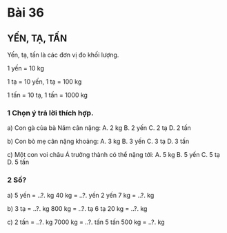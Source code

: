 # Bài 36

## YẾN, TẠ, TẤN

Yến, tạ, tấn là các đơn vị đo khối lượng.

1 yến = 10 kg

1 tạ = 10 yến, 1 tạ = 100 kg

1 tấn = 10 tạ, 1 tấn = 1000 kg

### 1 Chọn ý trả lời thích hợp.

a) Con gà của bà Năm cân nặng:
A. 2 kg
B. 2 yến
C. 2 tạ
D. 2 tấn

b) Con bò mẹ cân nặng khoảng:
A. 3 kg
B. 3 yến
C. 3 tạ
D. 3 tấn

c) Một con voi châu Á trưởng thành có thể nặng tới:
A. 5 kg
B. 5 yến
C. 5 tạ
D. 5 tấn

### 2 Số?

a) 5 yến = ..?. kg
40 kg = ..?. yến
2 yến 7 kg = ..?. kg

b) 3 tạ = ..?. kg
800 kg = ..?. tạ
6 tạ 20 kg = ..?. kg

c) 2 tấn = ..?. kg
7000 kg = ..?. tấn
5 tấn 500 kg = ..?. kg
